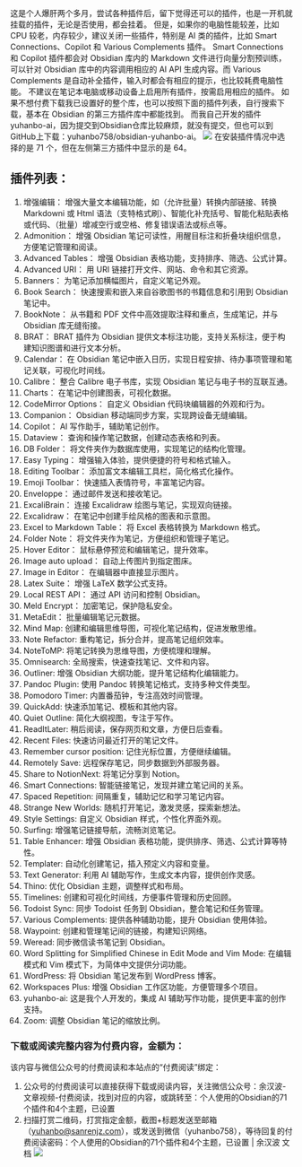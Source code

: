 这是个人爆肝两个多月，尝试各种插件后，留下觉得还可以的插件，也是一开机就挂载的插件，无论是否使用，都会挂着。
但是，如果你的电脑性能较差，比如 CPU 较老，内存较少，建议关闭一些插件，特别是 AI 类的插件，比如 Smart Connections、Copilot 和 Various Complements 插件。
Smart Connections 和 Copilot 插件都会对 Obsidian 库内的 Markdown 文件进行向量分割预训练，可以针对 Obsidian 库中的内容调用相应的 AI API 生成内容。而 Various Complements 是自动补全插件，输入时都会有相应的提示，也比较耗费电脑性能。
不建议在笔记本电脑或移动设备上启用所有插件，按需启用相应的插件。
如果不想付费下载我已设置好的整个库，也可以按照下面的插件列表，自行搜索下载，基本在 Obsidian 的第三方插件库中都能找到。
而我自己开发的插件yuhanbo-ai，因为提交到Obsidian仓库比较麻烦，就没有提交，但也可以到GitHub上下载：yuhanbo758/obsidian-yuhanbo-ai。
![](https://image.sanrenjz.com/Pasted%20image%2020241119223332.png)
在安装插件情况中选择的是 71 个，但在左侧第三方插件中显示的是 64。
## 插件列表：
1. 增强编辑： 增强大量文本编辑功能，如（允许批量）转换内部链接、转换 Markdowni 或 Html 语法（支特格式刷）、智能化补充括号、智能化粘贴表格或代码、（批量）增减空行或空格、修复错误语法或标点等。
1. Admonition： 增强 Obsidian 笔记可读性，用醒目标注和折叠块组织信息，方便笔记管理和阅读。
1. Advanced Tables： 增强 Obsidian 表格功能，支持排序、筛选、公式计算。
1. Advanced URI： 用 URI 链接打开文件、网站、命令和其它资源。
1. Banners： 为笔记添加横幅图片，自定义笔记外观。
1. Book Search： 快速搜索和嵌入来自谷歌图书的书籍信息和引用到 Obsidian 笔记中。
1. BookNote： 从书籍和 PDF 文件中高效提取注释和重点，生成笔记，并与 Obsidian 库无缝衔接。
1. BRAT： BRAT 插件为 Obsidian 提供文本标注功能，支持关系标注，便于构建知识图谱和进行文本分析。
1. Calendar： 在 Obsidian 笔记中嵌入日历，实现日程安排、待办事项管理和笔记关联，可视化时间线。
1. Calibre： 整合 Calibre 电子书库，实现 Obsidian 笔记与电子书的互联互通。
1. Charts：  在笔记中创建图表，可视化数据。
1. CodeMirror Options： 自定义 Obsidian 代码块编辑器的外观和行为。
1. Companion： Obsidian 移动端同步方案，实现跨设备无缝编辑。
1. Copilot：  AI 写作助手，辅助笔记创作。
1. Dataview：  查询和操作笔记数据，创建动态表格和列表。
1. DB Folder： 将文件夹作为数据库使用，实现笔记的结构化管理。
1. Easy Typing：  增强输入体验，提供便捷的符号和格式输入。
1. Editing Toolbar：  添加富文本编辑工具栏，简化格式化操作。
1. Emoji Toolbar：  快速插入表情符号，丰富笔记内容。
1. Enveloppe：  通过邮件发送和接收笔记。
1. ExcaliBrain：  连接 Excalidraw 绘图与笔记，实现双向链接。
1. Excalidraw：  在笔记中创建手绘风格的图表和示意图。
1. Excel to Markdown Table： 将 Excel 表格转换为 Markdown 格式。
1. Folder Note：  将文件夹作为笔记，方便组织和管理子笔记。
1. Hover Editor：  鼠标悬停预览和编辑笔记，提升效率。
1. Image auto upload： 自动上传图片到指定图床。
1. Image in Editor：  在编辑器中直接显示图片。
1. Latex Suite：  增强 LaTeX 数学公式支持。
1. Local REST API：  通过 API 访问和控制 Obsidian。
1. Meld Encrypt：  加密笔记，保护隐私安全。
1. MetaEdit：  批量编辑笔记元数据。
1. Mind Map:  创建和编辑思维导图，可视化笔记结构，促进发散思维。
1. Note Refactor:  重构笔记，拆分合并，提高笔记组织效率。
1. NoteToMP: 将笔记转换为思维导图，方便梳理和理解。
1. Omnisearch: 全局搜索，快速查找笔记、文件和内容。
1. Outliner:  增强 Obsidian 大纲功能，提升笔记结构化编辑能力。
1. Pandoc Plugin: 使用 Pandoc 转换笔记格式，支持多种文件类型。
1. Pomodoro Timer:  内置番茄钟，专注高效时间管理。
1. QuickAdd:  快速添加笔记、模板和其他内容。
1. Quiet Outline: 简化大纲视图，专注于写作。
1. ReadItLater:  稍后阅读，保存网页和文章，方便日后查看。
1. Recent Files:  快速访问最近打开的笔记文件。
1. Remember cursor position: 记住光标位置，方便继续编辑。
1. Remotely Save:  远程保存笔记，同步数据到外部服务器。
1. Share to NotionNext: 将笔记分享到 Notion。
1. Smart Connections:  智能链接笔记，发现并建立笔记间的关系。
1. Spaced Repetition:  间隔重复，辅助记忆和学习笔记内容。
1. Strange New Worlds:  随机打开笔记，激发灵感，探索新想法。
1. Style Settings:  自定义 Obsidian 样式，个性化界面外观。
1. Surfing:  增强笔记链接导航，流畅浏览笔记。
1. Table Enhancer: 增强 Obsidian 表格功能，提供排序、筛选、公式计算等特性。
1. Templater:  自动化创建笔记，插入预定义内容和变量。
1. Text Generator: 利用 AI 辅助写作，生成文本内容，提供创作灵感。
1. Thino:  优化 Obsidian 主题，调整样式和布局。
1. Timelines:  创建和可视化时间线，方便事件管理和历史回顾。
1. Todoist Sync: 同步 Todoist 任务到 Obsidian，整合笔记和任务管理。
1. Various Complements:  提供各种辅助功能，提升 Obsidian 使用体验。
1. Waypoint:  创建和管理笔记间的链接，构建知识网络。
1. Weread: 同步微信读书笔记到 Obsidian。
1. Word Splitting for Simplified Chinese in Edit Mode and Vim Mode:  在编辑模式和 Vim 模式下，为简体中文提供分词功能。
1. WordPress:  将 Obsidian 笔记发布到 WordPress 博客。
1. Workspaces Plus:  增强 Obsidian 工作区功能，方便管理多个项目。
1. yuhanbo-ai: 这是我个人开发的，集成 AI 辅助写作功能，提供更丰富的创作支持。
1. Zoom:  调整 Obsidian 笔记的缩放比例。
### 下载或阅读完整内容为付费内容，金额为：
该内容与微信公众号的付费阅读和本站点的“付费阅读”绑定：
1. 公众号的付费阅读可以直接获得下载或阅读内容，关注微信公众号：余汉波-文章视频-付费阅读，找到对应的内容，或跳转至：个人使用的Obsidian的71个插件和4个主题，已设置
1. 扫描打赏二维码，打赏指定金额，截图+标题发送至邮箱（yuhanbo@sanrenjz.com），或发送到微信（yuhanbo758），等待回复的付费阅读密码：个人使用的Obsidian的71个插件和4个主题，已设置 | 余汉波 文档
![](https://gdsx.sanrenjz.com/PicGo/640.jpg)
